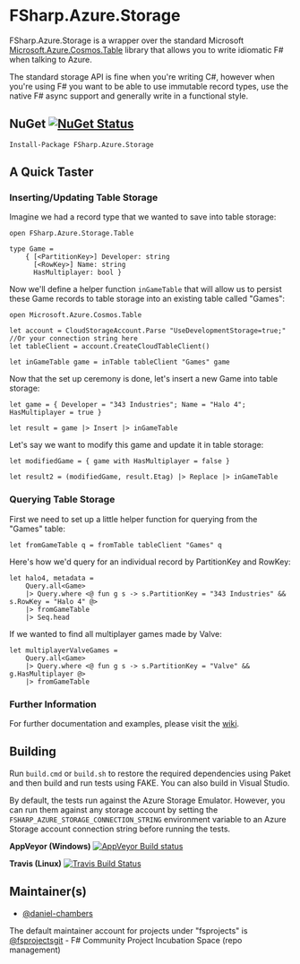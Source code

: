 FSharp.Azure.Storage
====================

FSharp.Azure.Storage is a wrapper over the standard Microsoft [Microsoft.Azure.Cosmos.Table][1]
library that allows you to write idiomatic F# when talking to Azure.

The standard storage API is fine when you're writing C#, however when you're
using F# you want to be able to use immutable record types, use the native F#
async support and generally write in a functional style.

[1]: <https://www.nuget.org/packages/Microsoft.Azure.Cosmos.Table>

NuGet [![NuGet Status](https://img.shields.io/nuget/v/FSharp.Azure.Storage.svg?style=flat)](https://www.nuget.org/packages/FSharp.Azure.Storage/)
-----
`Install-Package FSharp.Azure.Storage`

A Quick Taster
--------------
### Inserting/Updating Table Storage
Imagine we had a record type that we wanted to save into table storage:

```f#
open FSharp.Azure.Storage.Table

type Game =
    { [<PartitionKey>] Developer: string
      [<RowKey>] Name: string
      HasMultiplayer: bool }
```

Now we'll define a helper function `inGameTable` that will allow us to persist these Game records to table storage into an existing table called "Games":

```f#
open Microsoft.Azure.Cosmos.Table

let account = CloudStorageAccount.Parse "UseDevelopmentStorage=true;" //Or your connection string here
let tableClient = account.CreateCloudTableClient()

let inGameTable game = inTable tableClient "Games" game
```

Now that the set up ceremony is done, let's insert a new Game into table storage:

```f#
let game = { Developer = "343 Industries"; Name = "Halo 4"; HasMultiplayer = true }

let result = game |> Insert |> inGameTable
```

Let's say we want to modify this game and update it in table storage:

```f#
let modifiedGame = { game with HasMultiplayer = false }

let result2 = (modifiedGame, result.Etag) |> Replace |> inGameTable
```

### Querying Table Storage

First we need to set up a little helper function for querying from the "Games" table:

```f#
let fromGameTable q = fromTable tableClient "Games" q
```

Here's how we'd query for an individual record by PartitionKey and RowKey:

```f#
let halo4, metadata =
    Query.all<Game>
    |> Query.where <@ fun g s -> s.PartitionKey = "343 Industries" && s.RowKey = "Halo 4" @>
    |> fromGameTable
    |> Seq.head
```

If we wanted to find all multiplayer games made by Valve:

```f#
let multiplayerValveGames =
    Query.all<Game>
    |> Query.where <@ fun g s -> s.PartitionKey = "Valve" && g.HasMultiplayer @>
    |> fromGameTable
```

### Further Information
For further documentation and examples, please visit the [wiki][2].

[2]: https://github.com/fsprojects/FSharp.Azure.Storage/wiki


Building
--------
Run `build.cmd` or `build.sh` to restore the required dependencies using Paket and then build and run tests using FAKE. You can also build in Visual Studio.

By default, the tests run against the Azure Storage Emulator. However, you can run them against any storage account by setting the `FSHARP_AZURE_STORAGE_CONNECTION_STRING` environment variable to an Azure Storage account connection string before running the tests.

**AppVeyor (Windows)**
[![AppVeyor Build status](https://ci.appveyor.com/api/projects/status/ssbhpme5jromcbmo?svg=true)](https://ci.appveyor.com/project/daniel-chambers/fsharp-azure-storage)

**Travis (Linux)**
[![Travis Build Status](https://travis-ci.org/fsprojects/FSharp.Azure.Storage.svg?branch=master)](https://travis-ci.org/fsprojects/FSharp.Azure.Storage)

## Maintainer(s)

- [@daniel-chambers](https://github.com/daniel-chambers)

The default maintainer account for projects under "fsprojects" is [@fsprojectsgit](https://github.com/fsprojectsgit) - F# Community Project Incubation Space (repo management)
